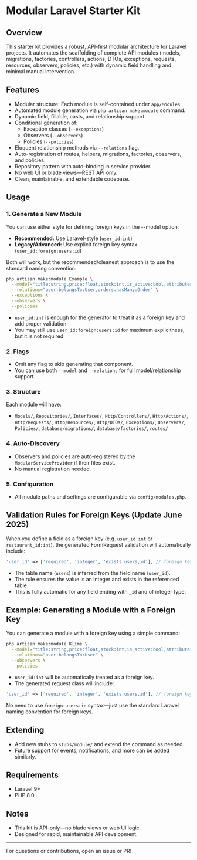 # Modular Laravel Starter Kit

## Overview
This starter kit provides a robust, API-first modular architecture for Laravel projects. It automates the scaffolding of complete API modules (models, migrations, factories, controllers, actions, DTOs, exceptions, requests, resources, observers, policies, etc.) with dynamic field handling and minimal manual intervention.

## Features
- Modular structure: Each module is self-contained under `app/Modules`.
- Automated module generation via `php artisan make:module` command.
- Dynamic field, fillable, casts, and relationship support.
- Conditional generation of:
  - Exception classes (`--exceptions`)
  - Observers (`--observers`)
  - Policies (`--policies`)
- Eloquent relationship methods via `--relations` flag.
- Auto-registration of routes, helpers, migrations, factories, observers, and policies.
- Repository pattern with auto-binding in service provider.
- No web UI or blade views—REST API only.
- Clean, maintainable, and extendable codebase.

## Usage

### 1. Generate a New Module

You can use either style for defining foreign keys in the --model option:

- **Recommended:** Use Laravel-style (`user_id:int`)
- **Legacy/Advanced:** Use explicit foreign key syntax (`user_id:foreign:users:id`)

Both will work, but the recommended/cleanest approach is to use the standard naming convention:

```bash
php artisan make:module Example \
  --model="title:string,price:float,stock:int,is_active:bool,attributes:array,user_id:int" \
  --relations="user:belongsTo:User,orders:hasMany:Order" \
  --exceptions \
  --observers \
  --policies
```

- `user_id:int` is enough for the generator to treat it as a foreign key and add proper validation.
- You may still use `user_id:foreign:users:id` for maximum explicitness, but it is not required.

### 2. Flags
- Omit any flag to skip generating that component.
- You can use both `--model` and `--relations` for full model/relationship support.

### 3. Structure
Each module will have:
- `Models/`, `Repositories/`, `Interfaces/`, `Http/Controllers/`, `Http/Actions/`, `Http/Requests/`, `Http/Resources/`, `Http/DTOs/`, `Exceptions/`, `Observers/`, `Policies/`, `database/migrations/`, `database/factories/`, `routes/`

### 4. Auto-Discovery
- Observers and policies are auto-registered by the `ModularServiceProvider` if their files exist.
- No manual registration needed.

### 5. Configuration
- All module paths and settings are configurable via `config/modules.php`.

## Validation Rules for Foreign Keys (Update June 2025)

When you define a field as a foreign key (e.g. `user_id:int` or `restaurant_id:int`), the generated FormRequest validation will automatically include:

```php
'user_id' => ['required', 'integer', 'exists:users,id'], // foreign key, integer
```

- The table name (`users`) is inferred from the field name (`user_id`).
- The rule ensures the value is an integer and exists in the referenced table.
- This is fully automatic for any field ending with `_id` and of integer type.

## Example: Generating a Module with a Foreign Key

You can generate a module with a foreign key using a simple command:

```bash
php artisan make:module Klime \
  --model="title:string,price:float,stock:int,is_active:bool,attributes:array,user_id:int" \
  --relations="user:belongsTo:User" \
  --observers \
  --policies
```

- `user_id:int` will be automatically treated as a foreign key.
- The generated request class will include:

```php
'user_id' => ['required', 'integer', 'exists:users,id'], // foreign key, integer
```

No need to use `foreign:users:id` syntax—just use the standard Laravel naming convention for foreign keys.

## Extending
- Add new stubs to `stubs/module/` and extend the command as needed.
- Future support for events, notifications, and more can be added similarly.

## Requirements
- Laravel 9+
- PHP 8.0+

## Notes
- This kit is API-only—no blade views or web UI logic.
- Designed for rapid, maintainable API development.

---

For questions or contributions, open an issue or PR!
